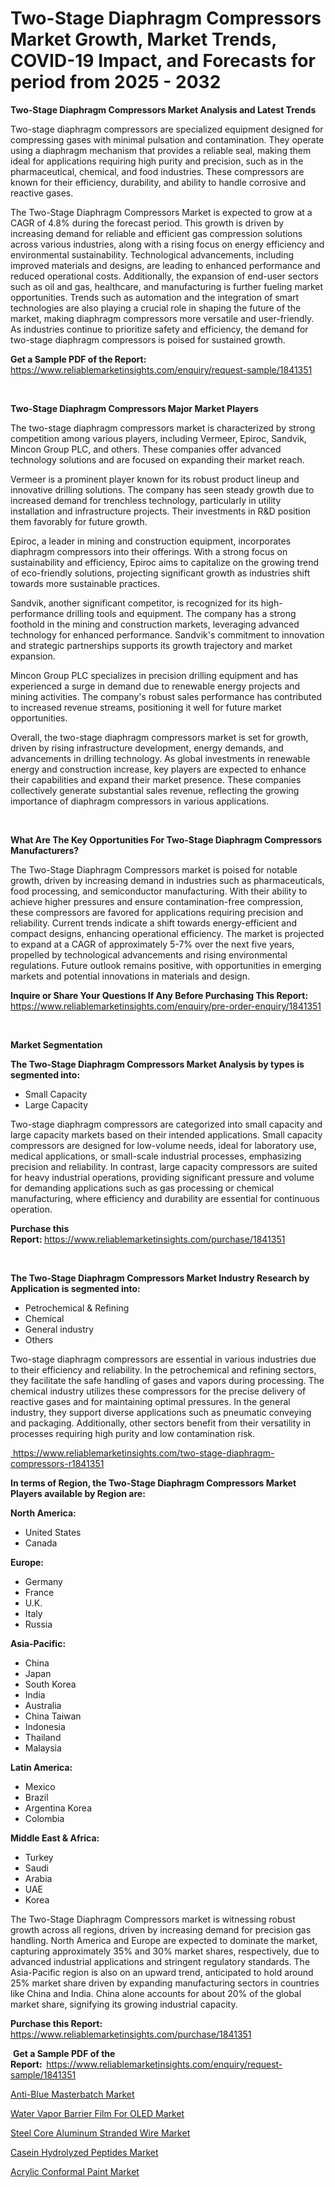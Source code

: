 <p><h1>Two-Stage Diaphragm Compressors Market Growth, Market Trends, COVID-19 Impact, and Forecasts for period from 2025 - 2032</h1></p><p><strong>Two-Stage Diaphragm Compressors Market Analysis and Latest Trends</strong></p>
<p><p>Two-stage diaphragm compressors are specialized equipment designed for compressing gases with minimal pulsation and contamination. They operate using a diaphragm mechanism that provides a reliable seal, making them ideal for applications requiring high purity and precision, such as in the pharmaceutical, chemical, and food industries. These compressors are known for their efficiency, durability, and ability to handle corrosive and reactive gases.</p><p>The Two-Stage Diaphragm Compressors Market is expected to grow at a CAGR of 4.8% during the forecast period. This growth is driven by increasing demand for reliable and efficient gas compression solutions across various industries, along with a rising focus on energy efficiency and environmental sustainability. Technological advancements, including improved materials and designs, are leading to enhanced performance and reduced operational costs. Additionally, the expansion of end-user sectors such as oil and gas, healthcare, and manufacturing is further fueling market opportunities. Trends such as automation and the integration of smart technologies are also playing a crucial role in shaping the future of the market, making diaphragm compressors more versatile and user-friendly. As industries continue to prioritize safety and efficiency, the demand for two-stage diaphragm compressors is poised for sustained growth.</p></p>
<p><strong>Get a Sample PDF of the Report:&nbsp;</strong> <a href="https://www.reliablemarketinsights.com/enquiry/request-sample/1841351?utm_campaign=2240&utm_medium=2&utm_source=Github&utm_content=ia&utm_term=28022025&utm_id=two-stage-diaphragm-compressors">https://www.reliablemarketinsights.com/enquiry/request-sample/1841351</a></p>
<p>&nbsp;</p>
<p><strong>Two-Stage Diaphragm Compressors Major Market Players</strong></p>
<p><p>The two-stage diaphragm compressors market is characterized by strong competition among various players, including Vermeer, Epiroc, Sandvik, Mincon Group PLC, and others. These companies offer advanced technology solutions and are focused on expanding their market reach.</p><p>Vermeer is a prominent player known for its robust product lineup and innovative drilling solutions. The company has seen steady growth due to increased demand for trenchless technology, particularly in utility installation and infrastructure projects. Their investments in R&D position them favorably for future growth.</p><p>Epiroc, a leader in mining and construction equipment, incorporates diaphragm compressors into their offerings. With a strong focus on sustainability and efficiency, Epiroc aims to capitalize on the growing trend of eco-friendly solutions, projecting significant growth as industries shift towards more sustainable practices.</p><p>Sandvik, another significant competitor, is recognized for its high-performance drilling tools and equipment. The company has a strong foothold in the mining and construction markets, leveraging advanced technology for enhanced performance. Sandvik's commitment to innovation and strategic partnerships supports its growth trajectory and market expansion.</p><p>Mincon Group PLC specializes in precision drilling equipment and has experienced a surge in demand due to renewable energy projects and mining activities. The company's robust sales performance has contributed to increased revenue streams, positioning it well for future market opportunities.</p><p>Overall, the two-stage diaphragm compressors market is set for growth, driven by rising infrastructure development, energy demands, and advancements in drilling technology. As global investments in renewable energy and construction increase, key players are expected to enhance their capabilities and expand their market presence. These companies collectively generate substantial sales revenue, reflecting the growing importance of diaphragm compressors in various applications.</p></p>
<p>&nbsp;</p>
<p><strong>What Are The Key Opportunities For Two-Stage Diaphragm Compressors Manufacturers?</strong></p>
<p><p>The Two-Stage Diaphragm Compressors market is poised for notable growth, driven by increasing demand in industries such as pharmaceuticals, food processing, and semiconductor manufacturing. With their ability to achieve higher pressures and ensure contamination-free compression, these compressors are favored for applications requiring precision and reliability. Current trends indicate a shift towards energy-efficient and compact designs, enhancing operational efficiency. The market is projected to expand at a CAGR of approximately 5-7% over the next five years, propelled by technological advancements and rising environmental regulations. Future outlook remains positive, with opportunities in emerging markets and potential innovations in materials and design.</p></p>
<p><strong>Inquire or Share Your Questions If Any Before Purchasing This Report:</strong> <a href="https://www.reliablemarketinsights.com/enquiry/pre-order-enquiry/1841351?utm_campaign=2240&utm_medium=2&utm_source=Github&utm_content=ia&utm_term=28022025&utm_id=two-stage-diaphragm-compressors">https://www.reliablemarketinsights.com/enquiry/pre-order-enquiry/1841351</a></p>
<p>&nbsp;</p>
<p><strong>Market Segmentation</strong></p>
<p><strong>The Two-Stage Diaphragm Compressors Market Analysis by types is segmented into:</strong></p>
<p><ul><li>Small Capacity</li><li>Large Capacity</li></ul></p>
<p><p>Two-stage diaphragm compressors are categorized into small capacity and large capacity markets based on their intended applications. Small capacity compressors are designed for low-volume needs, ideal for laboratory use, medical applications, or small-scale industrial processes, emphasizing precision and reliability. In contrast, large capacity compressors are suited for heavy industrial operations, providing significant pressure and volume for demanding applications such as gas processing or chemical manufacturing, where efficiency and durability are essential for continuous operation.</p></p>
<p><strong>Purchase this Report:&nbsp;</strong><a href="https://www.reliablemarketinsights.com/purchase/1841351?utm_campaign=2240&utm_medium=2&utm_source=Github&utm_content=ia&utm_term=28022025&utm_id=two-stage-diaphragm-compressors">https://www.reliablemarketinsights.com/purchase/1841351</a></p>
<p>&nbsp;</p>
<p><strong>The Two-Stage Diaphragm Compressors Market Industry Research by Application is segmented into:</strong></p>
<p><ul><li>Petrochemical & Refining</li><li>Chemical</li><li>General industry</li><li>Others</li></ul></p>
<p><p>Two-stage diaphragm compressors are essential in various industries due to their efficiency and reliability. In the petrochemical and refining sectors, they facilitate the safe handling of gases and vapors during processing. The chemical industry utilizes these compressors for the precise delivery of reactive gases and for maintaining optimal pressures. In the general industry, they support diverse applications such as pneumatic conveying and packaging. Additionally, other sectors benefit from their versatility in processes requiring high purity and low contamination risk.</p></p>
<p><a href="https://www.reliablemarketinsights.com/two-stage-diaphragm-compressors-r1841351?utm_campaign=2240&utm_medium=2&utm_source=Github&utm_content=ia&utm_term=28022025&utm_id=two-stage-diaphragm-compressors">&nbsp;https://www.reliablemarketinsights.com/two-stage-diaphragm-compressors-r1841351</a></p>
<p><strong>In terms of Region, the Two-Stage Diaphragm Compressors Market Players available by Region are:</strong></p>
<p>
    <p> <strong> North America: </strong>
        <ul>
            <li>United States</li>
            <li>Canada</li>
        </ul>
        </p> 
    <p> <strong> Europe: </strong>
        <ul>
            <li>Germany</li>
            <li>France</li>
            <li>U.K.</li>
            <li>Italy</li>
            <li>Russia</li>
        </ul>
        </p> 
    <p> <strong> Asia-Pacific: </strong>
        <ul>
            <li>China</li>
            <li>Japan</li>
            <li>South Korea</li>
            <li>India</li>
            <li>Australia</li>
            <li>China Taiwan</li>
            <li>Indonesia</li>
            <li>Thailand</li>
            <li>Malaysia</li>
        </ul>
        </p> 
    <p> <strong> Latin America: </strong>
        <ul>
            <li>Mexico</li>
            <li>Brazil</li>
            <li>Argentina Korea</li>
            <li>Colombia</li>
        </ul>
        </p> 
    <p> <strong> Middle East & Africa: </strong>
        <ul>
            <li>Turkey</li>
            <li>Saudi</li>
            <li>Arabia</li>
            <li>UAE</li>
            <li>Korea</li>
        </ul>
    </p>
    </p>
<p><p>The Two-Stage Diaphragm Compressors market is witnessing robust growth across all regions, driven by increasing demand for precision gas handling. North America and Europe are expected to dominate the market, capturing approximately 35% and 30% market shares, respectively, due to advanced industrial applications and stringent regulatory standards. The Asia-Pacific region is also on an upward trend, anticipated to hold around 25% market share driven by expanding manufacturing sectors in countries like China and India. China alone accounts for about 20% of the global market share, signifying its growing industrial capacity.</p></p>
<p><strong>Purchase this Report: </strong><a href="https://www.reliablemarketinsights.com/purchase/1841351?utm_campaign=2240&utm_medium=2&utm_source=Github&utm_content=ia&utm_term=28022025&utm_id=two-stage-diaphragm-compressors">https://www.reliablemarketinsights.com/purchase/1841351</a></p>
<p>&nbsp;<strong>Get a Sample PDF of the Report:&nbsp;&nbsp;</strong><a href="https://www.reliablemarketinsights.com/enquiry/request-sample/1841351?utm_campaign=2240&utm_medium=2&utm_source=Github&utm_content=ia&utm_term=28022025&utm_id=two-stage-diaphragm-compressors">https://www.reliablemarketinsights.com/enquiry/request-sample/1841351</a></p>
<p><strong></strong></p>
<p><p><a href="https://github.com/saoneubeh8/Market-Research-Report-List-1/blob/main/anti-blue-masterbatch-market.md?utm_campaign=2240&utm_medium=2&utm_source=Github&utm_content=ia&utm_term=28022025&utm_id=two-stage-diaphragm-compressors">Anti-Blue Masterbatch Market</a></p><p><a href="https://github.com/anggigpps/Market-Research-Report-List-1/blob/main/water-vapor-barrier-film-for-oled-market.md?utm_campaign=2240&utm_medium=2&utm_source=Github&utm_content=ia&utm_term=28022025&utm_id=two-stage-diaphragm-compressors">Water Vapor Barrier Film For OLED Market</a></p><p><a href="https://github.com/mohmodsiason/Market-Research-Report-List-1/blob/main/steel-core-aluminum-stranded-wire-market.md?utm_campaign=2240&utm_medium=2&utm_source=Github&utm_content=ia&utm_term=28022025&utm_id=two-stage-diaphragm-compressors">Steel Core Aluminum Stranded Wire Market</a></p><p><a href="https://github.com/sharphadan/Market-Research-Report-List-1/blob/main/casein-hydrolyzed-peptides-market.md?utm_campaign=2240&utm_medium=2&utm_source=Github&utm_content=ia&utm_term=28022025&utm_id=two-stage-diaphragm-compressors">Casein Hydrolyzed Peptides Market</a></p><p><a href="https://github.com/chaiszepkadk/Market-Research-Report-List-1/blob/main/acrylic-conformal-paint-market.md?utm_campaign=2240&utm_medium=2&utm_source=Github&utm_content=ia&utm_term=28022025&utm_id=two-stage-diaphragm-compressors">Acrylic Conformal Paint Market</a></p></p>